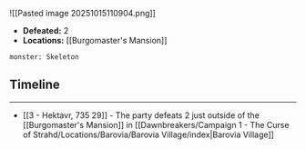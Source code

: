 ![[Pasted image 20251015110904.png]]

* **Defeated:** 2
* **Locations:** [[Burgomaster's Mansion]]

```statblock
monster: Skeleton
```

## Timeline
---
* [[3 - Hektavr, 735 29]] - The party defeats 2 just outside of the [[Burgomaster's Mansion]] in [[Dawnbreakers/Campaign 1 - The Curse of Strahd/Locations/Barovia/Barovia Village/index|Barovia Village]]